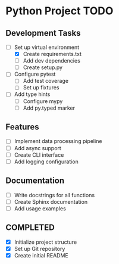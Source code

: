 # Python Project TODO

## Development Tasks

- [ ] Set up virtual environment
  - [x] Create requirements.txt
  - [ ] Add dev dependencies
  - [ ] Create setup.py
- [ ] Configure pytest
  - [ ] Add test coverage
  - [ ] Set up fixtures
- [ ] Add type hints
  - [ ] Configure mypy
  - [ ] Add py.typed marker

## Features

- [ ] Implement data processing pipeline
- [ ] Add async support
- [ ] Create CLI interface
- [ ] Add logging configuration

## Documentation

- [ ] Write docstrings for all functions
- [ ] Create Sphinx documentation
- [ ] Add usage examples

## COMPLETED

- [x] Initialize project structure
- [x] Set up Git repository
- [x] Create initial README
